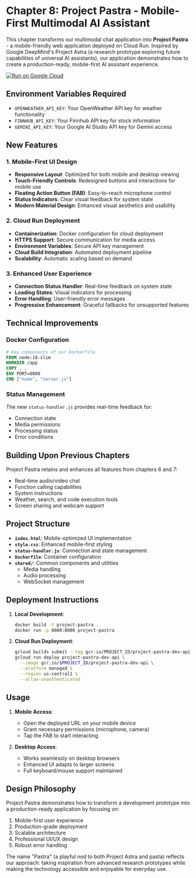 # Chapter 8: Project Pastra - Mobile-First Multimodal AI Assistant

This chapter transforms our multimodal chat application into **Project Pastra** - a mobile-friendly web application deployed on Cloud Run. Inspired by Google DeepMind's Project Astra (a research prototype exploring future capabilities of universal AI assistants), our application demonstrates how to create a production-ready, mobile-first AI assistant experience.

[![Run on Google Cloud](https://deploy.cloud.run/button.svg)](https://deploy.cloud.run/?git_repo=https://github.com/heiko-hotz/gemini-multimodal-live-dev-guide&ref=feat-cloudrun-deploy-button&dir=part_2_dev_api/chapter_08)

## Environment Variables Required
- `OPENWEATHER_API_KEY`: Your OpenWeather API key for weather functionality
- `FINNHUB_API_KEY`: Your Finnhub API key for stock information
- `GEMINI_API_KEY`: Your Google AI Studio API key for Gemini access

## New Features

### 1. Mobile-First UI Design
- **Responsive Layout**: Optimized for both mobile and desktop viewing
- **Touch-Friendly Controls**: Redesigned buttons and interactions for mobile use
- **Floating Action Button (FAB)**: Easy-to-reach microphone control
- **Status Indicators**: Clear visual feedback for system state
- **Modern Material Design**: Enhanced visual aesthetics and usability

### 2. Cloud Run Deployment
- **Containerization**: Docker configuration for cloud deployment
- **HTTPS Support**: Secure communication for media access
- **Environment Variables**: Secure API key management
- **Cloud Build Integration**: Automated deployment pipeline
- **Scalability**: Automatic scaling based on demand

### 3. Enhanced User Experience
- **Connection Status Handler**: Real-time feedback on system state
- **Loading States**: Visual indicators for processing
- **Error Handling**: User-friendly error messages
- **Progressive Enhancement**: Graceful fallbacks for unsupported features

## Technical Improvements

### Docker Configuration
```dockerfile
# Key components of our Dockerfile
FROM node:18-slim
WORKDIR /app
COPY . .
ENV PORT=8080
CMD ["node", "server.js"]
```

### Status Management
The new `status-handler.js` provides real-time feedback for:
- Connection state
- Media permissions
- Processing status
- Error conditions

## Building Upon Previous Chapters

Project Pastra retains and enhances all features from chapters 6 and 7:
- Real-time audio/video chat
- Function calling capabilities
- System instructions
- Weather, search, and code execution tools
- Screen sharing and webcam support

## Project Structure

- **`index.html`**: Mobile-optimized UI implementation
- **`style.css`**: Enhanced mobile-first styling
- **`status-handler.js`**: Connection and state management
- **`Dockerfile`**: Container configuration
- **`shared/`**: Common components and utilities
  - Media handling
  - Audio processing
  - WebSocket management

## Deployment Instructions

1. **Local Development**:
   ```bash
   docker build -t project-pastra .
   docker run -p 8080:8080 project-pastra
   ```

2. **Cloud Run Deployment**:
   ```bash
   gcloud builds submit --tag gcr.io/PROJECT_ID/project-pastra-dev-api
   gcloud run deploy project-pastra-dev-api \
     --image gcr.io/$PROJECT_ID/project-pastra-dev-api \
     --platform managed \
     --region us-central1 \
     --allow-unauthenticated
   ```

## Usage

1. **Mobile Access**:
   - Open the deployed URL on your mobile device
   - Grant necessary permissions (microphone, camera)
   - Tap the FAB to start interacting

2. **Desktop Access**:
   - Works seamlessly on desktop browsers
   - Enhanced UI adapts to larger screens
   - Full keyboard/mouse support maintained

## Design Philosophy

Project Pastra demonstrates how to transform a development prototype into a production-ready application by focusing on:
1. Mobile-first user experience
2. Production-grade deployment
3. Scalable architecture
4. Professional UI/UX design
5. Robust error handling

The name "Pastra" (a playful nod to both Project Astra and pasta) reflects our approach: taking inspiration from advanced research prototypes while making the technology accessible and enjoyable for everyday use.